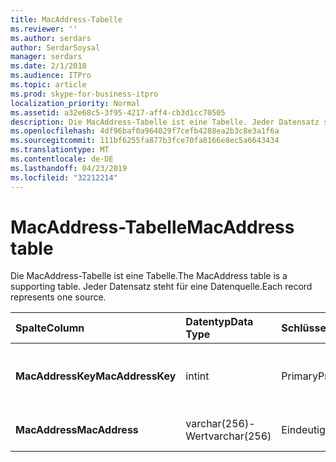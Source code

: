 ```yaml
---
title: MacAddress-Tabelle
ms.reviewer: ''
ms.author: serdars
author: SerdarSoysal
manager: serdars
ms.date: 2/1/2018
ms.audience: ITPro
ms.topic: article
ms.prod: skype-for-business-itpro
localization_priority: Normal
ms.assetid: a32e68c5-3f95-4217-aff4-cb3d1cc70505
description: Die MacAddress-Tabelle ist eine Tabelle. Jeder Datensatz steht für eine Datenquelle.
ms.openlocfilehash: 4df96baf0a964029f7cefb4288ea2b3c8e3a1f6a
ms.sourcegitcommit: 111bf6255fa877b3fce70fa8166e8ec5a6643434
ms.translationtype: MT
ms.contentlocale: de-DE
ms.lasthandoff: 04/23/2019
ms.locfileid: "32212214"
---
```

# <a name="macaddress-table"></a><span data-ttu-id="2ecc2-104">MacAddress-Tabelle</span><span class="sxs-lookup"><span data-stu-id="2ecc2-104">MacAddress table</span></span>
 
<span data-ttu-id="2ecc2-105">Die MacAddress-Tabelle ist eine Tabelle.</span><span class="sxs-lookup"><span data-stu-id="2ecc2-105">The MacAddress table is a supporting table.</span></span> <span data-ttu-id="2ecc2-106">Jeder Datensatz steht für eine Datenquelle.</span><span class="sxs-lookup"><span data-stu-id="2ecc2-106">Each record represents one source.</span></span>
  
|<span data-ttu-id="2ecc2-107">**Spalte**</span><span class="sxs-lookup"><span data-stu-id="2ecc2-107">**Column**</span></span>|<span data-ttu-id="2ecc2-108">**Datentyp**</span><span class="sxs-lookup"><span data-stu-id="2ecc2-108">**Data Type**</span></span>|<span data-ttu-id="2ecc2-109">**Schlüssel/Index**</span><span class="sxs-lookup"><span data-stu-id="2ecc2-109">**Key/Index**</span></span>|<span data-ttu-id="2ecc2-110">**Details**</span><span class="sxs-lookup"><span data-stu-id="2ecc2-110">**Details**</span></span>|
|:-----|:-----|:-----|:-----|
|<span data-ttu-id="2ecc2-111">**MacAddressKey**</span><span class="sxs-lookup"><span data-stu-id="2ecc2-111">**MacAddressKey**</span></span> <br/> |<span data-ttu-id="2ecc2-112">int</span><span class="sxs-lookup"><span data-stu-id="2ecc2-112">int</span></span>  <br/> |<span data-ttu-id="2ecc2-113">Primary</span><span class="sxs-lookup"><span data-stu-id="2ecc2-113">Primary</span></span>  <br/> |<span data-ttu-id="2ecc2-114">Eindeutige Zahl, die die Mac-Adresse identifiziert.</span><span class="sxs-lookup"><span data-stu-id="2ecc2-114">Unique number identifying the Mac address.</span></span>  <br/> |
|<span data-ttu-id="2ecc2-115">**MacAddress**</span><span class="sxs-lookup"><span data-stu-id="2ecc2-115">**MacAddress**</span></span> <br/> |<span data-ttu-id="2ecc2-116">varchar(256)-Wert</span><span class="sxs-lookup"><span data-stu-id="2ecc2-116">varchar(256)</span></span>  <br/> |<span data-ttu-id="2ecc2-117">Eindeutige</span><span class="sxs-lookup"><span data-stu-id="2ecc2-117">Unique</span></span>  <br/> |<span data-ttu-id="2ecc2-118">Mac-Adresszeichenfolge.</span><span class="sxs-lookup"><span data-stu-id="2ecc2-118">Mac address string.</span></span>  <br/> |
   

